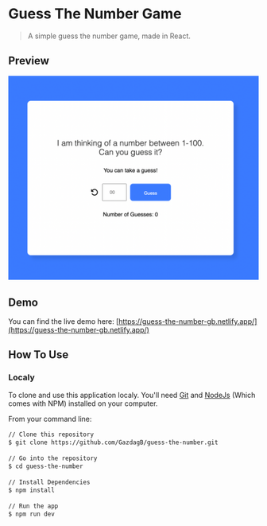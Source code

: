 # Guess The Number Game
> A simple guess the number game, made in React. 
## Preview 
![alt text](src/assets/preview.png)

## Demo 
You can find the live demo here: 
[https://guess-the-number-gb.netlify.app/](https://guess-the-number-gb.netlify.app/)


## How To Use

### Localy 
To clone and use this application localy. You'll need [Git](https://git-scm.com/downloads) and [NodeJs](https://nodejs.org/en/download/package-manager) (Which comes with NPM) installed on your computer.

From your command line: 

```
// Clone this repository 
$ git clone https://github.com/GazdagB/guess-the-number.git

// Go into the repository 
$ cd guess-the-number

// Install Dependencies
$ npm install 

// Run the app 
$ npm run dev 
```


